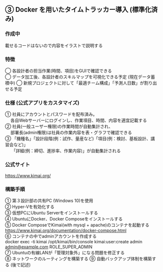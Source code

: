 ## ③ Docker を用いたタイムトラッカー導入 (標準化済み)  
  
### 作成中  
載せるコードはないので内容をイラストで説明する  
  
### 特徴  
◯ 各設計者の担当作業(時間、項目)をGUIで確認できる  
◯ データ加工後、各設計者のスキルマップを可視化できる予定 (現在データ蓄積中)
◯ 新規プロジェクトに対して「最適チーム構成」「予測人日数」が割り出せる予定  

### 仕様 (公式アプリをカスタマイズ)
① 社員にアカウントとパスワードを配布済み。  
　 各自Webサーバーにログインし、作業項目、時間、内容を適宜記載する  
② 社員(一般ユーザー権限)の作業時間が自動集計され、  
　 部署長(admin権限)は社員の作業内容を表・グラフで確認できる  
③ 「機種名」「設計段階(例：試作、量産など)「項目(例：検討、基板設計、講習会など)」  
　　「詳細(例：締切、進捗率、作業内容)」が自動集計される

### 公式サイト  
https://www.kimai.org/

### 構築手順
① 第３設計部の共有PC (Windows 10)を使用  
② Hyper-Vを有効化する  
③ 仮想PCにUbuntu Serverをインストールする  
④ UbuntuにDocker、Docker Composeをインストールする  
⑤ Docker ComposeでKimai(with mysql + apache)のコンテナを起動する  
    https://www.kimai.org/documentation/docker-compose.html  
⑥ コンテナの中でadminアカウントを作成する  
    docker exec -ti kimai /opt/kimai/bin/console kimai:user:create admin admin@example.com ROLE_SUPER_ADMIN  
⑦ Ubuntuの有線LANが「管理対象外」になる問題を修正する  
⑧ ネットワークのルーティングを構築する
⑨ 自動バックアップ体制を構築する (後で記述)